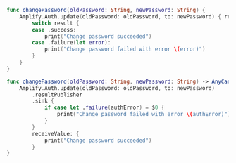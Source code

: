 <amplify-block-switcher>

<amplify-block name="Listener (iOS 11+)">

```swift
func changePassword(oldPassword: String, newPassword: String) {
    Amplify.Auth.update(oldPassword: oldPassword, to: newPassword) { result in
        switch result {
        case .success:
            print("Change password succeeded")
        case .failure(let error):
            print("Change password failed with error \(error)")
        }
    }
}
```

</amplify-block>

<amplify-block name="Combine (iOS 13+)">

```swift
func changePassword(oldPassword: String, newPassword: String) -> AnyCancellable {
    Amplify.Auth.update(oldPassword: oldPassword, to: newPassword)
        .resultPublisher
        .sink {
            if case let .failure(authError) = $0 {
                print("Change password failed with error \(authError)")
            }
        }
        receiveValue: {
            print("Change password succeeded")
        }
}
```

</amplify-block>

</amplify-block-switcher>
